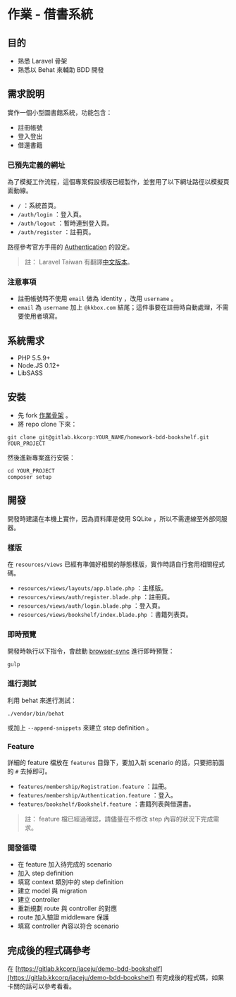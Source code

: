 # 作業 - 借書系統

## 目的

* 熟悉 Laravel 骨架
* 熟悉以 Behat 來輔助 BDD 開發

## 需求說明

實作一個小型圖書館系統，功能包含：

* 註冊帳號
* 登入登出
* 借還書籍

### 已預先定義的網址

為了模擬工作流程，這個專案假設樣版已經製作，並套用了以下網址路徑以模擬頁面動線。

* `/` ：系統首頁。
* `/auth/login` ：登入頁。
* `/auth/logout` ：暫時連到登入頁。
* `/auth/register` ：註冊頁。

路徑參考官方手冊的 [Authentication](http://laravel.com/docs/5.1/authentication) 的設定。

> 註： Laravel Taiwan 有翻譯[中文版本](http://laravel.tw/docs/5.1/authentication)。

### 注意事項

* 註冊帳號時不使用 `email` 做為 identity ，改用 `username` 。
* `email` 為 `username` 加上 `@kkbox.com` 結尾；這件事要在註冊時自動處理，不需要使用者填寫。

## 系統需求

* PHP 5.5.9+
* Node.JS 0.12+
* LibSASS

## 安裝

* 先 fork [作業骨架](https://gitlab.kkcorp/jaceju/homework-bdd-bookshelf) 。
* 將 repo clone 下來：

```
git clone git@gitlab.kkcorp:YOUR_NAME/homework-bdd-bookshelf.git YOUR_PROJECT
```

然後進新專案進行安裝：

```
cd YOUR_PROJECT
composer setup
```

## 開發

開發時建議在本機上實作，因為資料庫是使用 SQLite ，所以不需連線至外部伺服器。

### 樣版

在 `resources/views` 已經有準備好相關的靜態樣版，實作時請自行套用相關程式碼。

* `resources/views/layouts/app.blade.php` ：主樣版。
* `resources/views/auth/register.blade.php` ：註冊頁。
* `resources/views/auth/login.blade.php` ：登入頁。
* `resources/views/bookshelf/index.blade.php` ：書籍列表頁。

### 即時預覽

開發時執行以下指令，會啟動 [browser-sync](http://www.browsersync.io/) 進行即時預覽：

```
gulp
```

### 進行測試

利用 behat 來進行測試：

```
./vendor/bin/behat
```

或加上 `--append-snippets` 來建立 step definition 。

### Feature

詳細的 feature 檔放在 `features` 目錄下，要加入新 scenario 的話，只要把前面的 `#` 去掉即可。

* `features/membership/Registration.feature` ：註冊。
* `features/membership/Authentication.feature` ：登入。
* `features/bookshelf/Bookshelf.feature` ：書籍列表與借還書。

> 註： feature 檔已經過確認，請儘量在不修改 step 內容的狀況下完成需求。

### 開發循環

* 在 feature 加入待完成的 scenario
* 加入 step definition
* 填寫 context 類別中的 step definition
* 建立 model 與 migration
* 建立 controller
* 重新規劃 route 與 controller 的對應
* route 加入驗證 middleware 保護
* 填寫 controller 內容以符合 scenario

## 完成後的程式碼參考

在 [https://gitlab.kkcorp/jaceju/demo-bdd-bookshelf](https://gitlab.kkcorp/jaceju/demo-bdd-bookshelf) 有完成後的程式碼，如果卡關的話可以參考看看。
